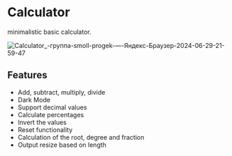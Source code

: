 # Calculator
minimalistic basic calculator.

![Calculator_-группа-smoll-progek-—-Яндекс-Браузер-2024-06-29-21-59-47](https://github.com/SmallBulka/Calculator/assets/122897953/750dfae2-66ee-4ac1-be78-7ac9b02d1601)

## Features

- Add, subtract, multiply, divide
- Dark Mode
- Support decimal values
- Calculate percentages
- Invert the values
- Reset functionality
- Сalculation of the root, degree and fraction
- Output resize based on length
